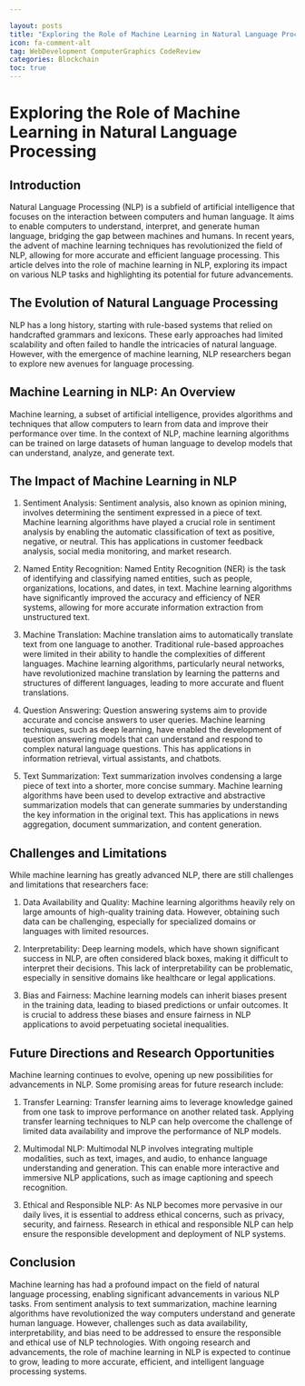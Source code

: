 ```yaml
---

layout: posts
title: "Exploring the Role of Machine Learning in Natural Language Processing"
icon: fa-comment-alt
tag: WebDevelopment ComputerGraphics CodeReview
categories: Blockchain
toc: true
---
```




# Exploring the Role of Machine Learning in Natural Language Processing

## Introduction

Natural Language Processing (NLP) is a subfield of artificial intelligence that focuses on the interaction between computers and human language. It aims to enable computers to understand, interpret, and generate human language, bridging the gap between machines and humans. In recent years, the advent of machine learning techniques has revolutionized the field of NLP, allowing for more accurate and efficient language processing. This article delves into the role of machine learning in NLP, exploring its impact on various NLP tasks and highlighting its potential for future advancements.

## The Evolution of Natural Language Processing

NLP has a long history, starting with rule-based systems that relied on handcrafted grammars and lexicons. These early approaches had limited scalability and often failed to handle the intricacies of natural language. However, with the emergence of machine learning, NLP researchers began to explore new avenues for language processing.

## Machine Learning in NLP: An Overview

Machine learning, a subset of artificial intelligence, provides algorithms and techniques that allow computers to learn from data and improve their performance over time. In the context of NLP, machine learning algorithms can be trained on large datasets of human language to develop models that can understand, analyze, and generate text.

## The Impact of Machine Learning in NLP

1. Sentiment Analysis: Sentiment analysis, also known as opinion mining, involves determining the sentiment expressed in a piece of text. Machine learning algorithms have played a crucial role in sentiment analysis by enabling the automatic classification of text as positive, negative, or neutral. This has applications in customer feedback analysis, social media monitoring, and market research.

2. Named Entity Recognition: Named Entity Recognition (NER) is the task of identifying and classifying named entities, such as people, organizations, locations, and dates, in text. Machine learning algorithms have significantly improved the accuracy and efficiency of NER systems, allowing for more accurate information extraction from unstructured text.

3. Machine Translation: Machine translation aims to automatically translate text from one language to another. Traditional rule-based approaches were limited in their ability to handle the complexities of different languages. Machine learning algorithms, particularly neural networks, have revolutionized machine translation by learning the patterns and structures of different languages, leading to more accurate and fluent translations.

4. Question Answering: Question answering systems aim to provide accurate and concise answers to user queries. Machine learning techniques, such as deep learning, have enabled the development of question answering models that can understand and respond to complex natural language questions. This has applications in information retrieval, virtual assistants, and chatbots.

5. Text Summarization: Text summarization involves condensing a large piece of text into a shorter, more concise summary. Machine learning algorithms have been used to develop extractive and abstractive summarization models that can generate summaries by understanding the key information in the original text. This has applications in news aggregation, document summarization, and content generation.

## Challenges and Limitations

While machine learning has greatly advanced NLP, there are still challenges and limitations that researchers face:

1. Data Availability and Quality: Machine learning algorithms heavily rely on large amounts of high-quality training data. However, obtaining such data can be challenging, especially for specialized domains or languages with limited resources.

2. Interpretability: Deep learning models, which have shown significant success in NLP, are often considered black boxes, making it difficult to interpret their decisions. This lack of interpretability can be problematic, especially in sensitive domains like healthcare or legal applications.

3. Bias and Fairness: Machine learning models can inherit biases present in the training data, leading to biased predictions or unfair outcomes. It is crucial to address these biases and ensure fairness in NLP applications to avoid perpetuating societal inequalities.

## Future Directions and Research Opportunities

Machine learning continues to evolve, opening up new possibilities for advancements in NLP. Some promising areas for future research include:

1. Transfer Learning: Transfer learning aims to leverage knowledge gained from one task to improve performance on another related task. Applying transfer learning techniques to NLP can help overcome the challenge of limited data availability and improve the performance of NLP models.

2. Multimodal NLP: Multimodal NLP involves integrating multiple modalities, such as text, images, and audio, to enhance language understanding and generation. This can enable more interactive and immersive NLP applications, such as image captioning and speech recognition.

3. Ethical and Responsible NLP: As NLP becomes more pervasive in our daily lives, it is essential to address ethical concerns, such as privacy, security, and fairness. Research in ethical and responsible NLP can help ensure the responsible development and deployment of NLP systems.

## Conclusion

Machine learning has had a profound impact on the field of natural language processing, enabling significant advancements in various NLP tasks. From sentiment analysis to text summarization, machine learning algorithms have revolutionized the way computers understand and generate human language. However, challenges such as data availability, interpretability, and bias need to be addressed to ensure the responsible and ethical use of NLP technologies. With ongoing research and advancements, the role of machine learning in NLP is expected to continue to grow, leading to more accurate, efficient, and intelligent language processing systems.